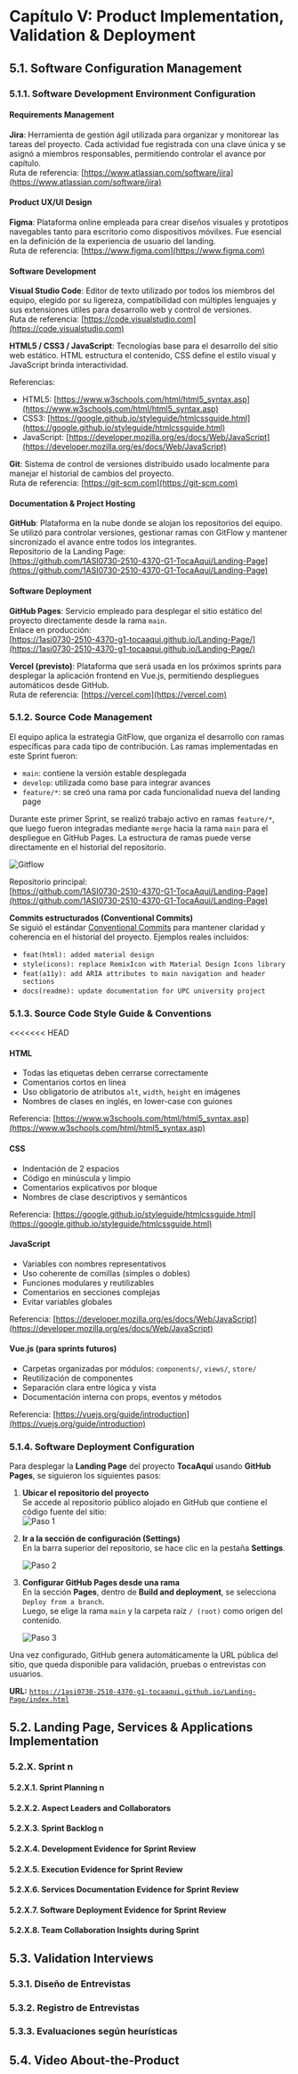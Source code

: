 # Capítulo V: Product Implementation, Validation & Deployment

## 5.1. Software Configuration Management

### 5.1.1. Software Development Environment Configuration

#### Requirements Management

**Jira**: Herramienta de gestión ágil utilizada para organizar y monitorear las tareas del proyecto. Cada actividad fue registrada con una clave única y se asignó a miembros responsables, permitiendo controlar el avance por capítulo.  
Ruta de referencia: [https://www.atlassian.com/software/jira](https://www.atlassian.com/software/jira)

#### Product UX/UI Design

**Figma**: Plataforma online empleada para crear diseños visuales y prototipos navegables tanto para escritorio como dispositivos móvilxes. Fue esencial en la definición de la experiencia de usuario del landing.  
Ruta de referencia: [https://www.figma.com](https://www.figma.com)

#### Software Development

**Visual Studio Code**: Editor de texto utilizado por todos los miembros del equipo, elegido por su ligereza, compatibilidad con múltiples lenguajes y sus extensiones útiles para desarrollo web y control de versiones.  
Ruta de referencia: [https://code.visualstudio.com](https://code.visualstudio.com)

**HTML5 / CSS3 / JavaScript**: Tecnologías base para el desarrollo del sitio web estático. HTML estructura el contenido, CSS define el estilo visual y JavaScript brinda interactividad.

Referencias:
- HTML5: [https://www.w3schools.com/html/html5_syntax.asp](https://www.w3schools.com/html/html5_syntax.asp)
- CSS3: [https://google.github.io/styleguide/htmlcssguide.html](https://google.github.io/styleguide/htmlcssguide.html)
- JavaScript: [https://developer.mozilla.org/es/docs/Web/JavaScript](https://developer.mozilla.org/es/docs/Web/JavaScript)

**Git**: Sistema de control de versiones distribuido usado localmente para manejar el historial de cambios del proyecto.  
Ruta de referencia: [https://git-scm.com](https://git-scm.com)

#### Documentation & Project Hosting

**GitHub**: Plataforma en la nube donde se alojan los repositorios del equipo. Se utilizó para controlar versiones, gestionar ramas con GitFlow y mantener sincronizado el avance entre todos los integrantes.  
Repositorio de la Landing Page:  
[https://github.com/1ASI0730-2510-4370-G1-TocaAqui/Landing-Page](https://github.com/1ASI0730-2510-4370-G1-TocaAqui/Landing-Page)

#### Software Deployment

**GitHub Pages**: Servicio empleado para desplegar el sitio estático del proyecto directamente desde la rama `main`.  
Enlace en producción:  
[https://1asi0730-2510-4370-g1-tocaaqui.github.io/Landing-Page/](https://1asi0730-2510-4370-g1-tocaaqui.github.io/Landing-Page/)

**Vercel (previsto)**: Plataforma que será usada en los próximos sprints para desplegar la aplicación frontend en Vue.js, permitiendo despliegues automáticos desde GitHub.  
Ruta de referencia: [https://vercel.com](https://vercel.com)


### 5.1.2. Source Code Management

El equipo aplica la estrategia GitFlow, que organiza el desarrollo con ramas específicas para cada tipo de contribución. Las ramas implementadas en este Sprint fueron:

- `main`: contiene la versión estable desplegada
- `develop`: utilizada como base para integrar avances
- `feature/*`: se creó una rama por cada funcionalidad nueva del landing page

Durante este primer Sprint, se realizó trabajo activo en ramas `feature/*`, que luego fueron integradas mediante `merge` hacia la rama `main` para el despliegue en GitHub Pages. La estructura de ramas puede verse directamente en el historial del repositorio.

   ![Gitflow](/assets/gitflow.png)


Repositorio principal:  
[https://github.com/1ASI0730-2510-4370-G1-TocaAqui/Landing-Page](https://github.com/1ASI0730-2510-4370-G1-TocaAqui/Landing-Page)

**Commits estructurados (Conventional Commits)**  
Se siguió el estándar [Conventional Commits](https://www.conventionalcommits.org) para mantener claridad y coherencia en el historial del proyecto. Ejemplos reales incluidos:

- `feat(html): added material design`
- `style(icons): replace RemixIcon with Material Design Icons library`
- `feat(a11y): add ARIA attributes to main navigation and header sections`
- `docs(readme): update documentation for UPC university project`



### 5.1.3. Source Code Style Guide & Conventions

<<<<<<< HEAD
#### HTML

- Todas las etiquetas deben cerrarse correctamente
- Comentarios cortos en línea
- Uso obligatorio de atributos `alt`, `width`, `height` en imágenes
- Nombres de clases en inglés, en lower-case con guiones

Referencia: [https://www.w3schools.com/html/html5_syntax.asp](https://www.w3schools.com/html/html5_syntax.asp)

#### CSS

- Indentación de 2 espacios
- Código en minúscula y limpio
- Comentarios explicativos por bloque
- Nombres de clase descriptivos y semánticos

Referencia: [https://google.github.io/styleguide/htmlcssguide.html](https://google.github.io/styleguide/htmlcssguide.html)

#### JavaScript

- Variables con nombres representativos
- Uso coherente de comillas (simples o dobles)
- Funciones modulares y reutilizables
- Comentarios en secciones complejas
- Evitar variables globales

Referencia: [https://developer.mozilla.org/es/docs/Web/JavaScript](https://developer.mozilla.org/es/docs/Web/JavaScript)

#### Vue.js (para sprints futuros)

- Carpetas organizadas por módulos: `components/`, `views/`, `store/`
- Reutilización de componentes
- Separación clara entre lógica y vista
- Documentación interna con props, eventos y métodos

Referencia: [https://vuejs.org/guide/introduction](https://vuejs.org/guide/introduction)

### 5.1.4. Software Deployment Configuration

Para desplegar la **Landing Page** del proyecto **TocaAquí** usando **GitHub Pages**, se siguieron los siguientes pasos:

1. **Ubicar el repositorio del proyecto**  
   Se accede al repositorio público alojado en GitHub que contiene el código fuente del sitio:  
   ![Paso 1](../../assets/Deploy-first.png)

2. **Ir a la sección de configuración (Settings)**  
   En la barra superior del repositorio, se hace clic en la pestaña **Settings**.

   ![Paso 2](../../assets/Deploy-two.png)

3. **Configurar GitHub Pages desde una rama**  
   En la sección **Pages**, dentro de **Build and deployment**, se selecciona `Deploy from a branch`.  
   Luego, se elige la rama `main` y la carpeta raíz `/ (root)` como origen del contenido.

   ![Paso 3](../../assets/Deploy-three.png)

Una vez configurado, GitHub genera automáticamente la URL pública del sitio, que queda disponible para validación, pruebas o entrevistas con usuarios.

**URL:** [`https://1asi0730-2510-4370-g1-tocaaqui.github.io/Landing-Page/index.html`](https://1asi0730-2510-4370-g1-tocaaqui.github.io/Landing-Page/index.html)

## 5.2. Landing Page, Services & Applications Implementation
### 5.2.X. Sprint n
#### 5.2.X.1. Sprint Planning n
#### 5.2.X.2. Aspect Leaders and Collaborators
#### 5.2.X.3. Sprint Backlog n
#### 5.2.X.4. Development Evidence for Sprint Review
#### 5.2.X.5. Execution Evidence for Sprint Review
#### 5.2.X.6. Services Documentation Evidence for Sprint Review
#### 5.2.X.7. Software Deployment Evidence for Sprint Review
#### 5.2.X.8. Team Collaboration Insights during Sprint

## 5.3. Validation Interviews
### 5.3.1. Diseño de Entrevistas
### 5.3.2. Registro de Entrevistas
### 5.3.3. Evaluaciones según heurísticas

## 5.4. Video About-the-Product
